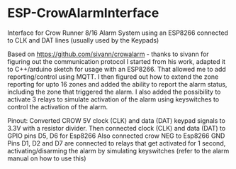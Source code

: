 # ESP-CrowAlarmInterface
Interface for Crow Runner 8/16 Alarm System using an ESP8266 connected to CLK and DAT lines (usually used by the Keypads)

Based on https://github.com/sivann/crowalarm - thanks to sivann for figuring out the communication protocol
I started from his work, adapted it to C++/arduino sketch for usage with an ESP8266.
That allowed me to add reporting/control using MQTT.
I then figured out how to extend the zone reporting for upto 16 zones and added the ability to report the alarm status, including the zone that triggered the alarm.
I also added the possibility to activate 3 relays to simulate activation of the alarm using keyswitches to control the activation of the alarm.

Pinout: Converted CROW 5V clock (CLK) and data (DAT) keypad signals to 3.3V with a resistor divider. 
Then connected clock (CLK) and data (DAT) to GPIO pins D5, D6 for Esp8266
Also connected crow NEG to Esp8266 GND
Pins D1, D2 and D7 are connected to relays that get activated for 1 second, activating/disarming the alarm by simulating keyswitches (refer to the alarm manual on how to use this)
